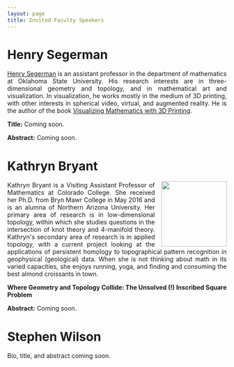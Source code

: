 ```yaml
---
layout: page
title: Invited Faculty Speakers
---
```


<h1>Henry Segerman</h1>

<p style="text-align:justify"><a href="http://www.segerman.org">Henry Segerman</a> is an assistant professor in the department of mathematics at Oklahoma State University. His research interests are in three-dimensional geometry and topology, and in mathematical art and visualization. In visualization, he works mostly in the medium of 3D printing, with other interests in spherical video, virtual, and augmented reality. He is the author of the book <a href="http://www.3dprintmath.com">Visualizing Mathematics with 3D Printing</a>.</p>

<p style="text-align:justify"><b>Title:</b> Coming soon.</p>

<p style="text-align:justify"><b>Abstract:</b> Coming soon.</p>

<h1>Kathryn Bryant</h1>

<img src="{{ site.baseurl }}/Bryant.jpg" align="right" width="150" img style="margin-left: 15px"/><p style="text-align:justify">Kathryn Bryant is a Visiting Assistant Professor of Mathematics at Colorado College. She received her Ph.D. from Bryn Mawr College in May 2016 and is an alumna of Northern Arizona University. Her primary area of research is in low-dimensional topology, within which she studies questions in the intersection of knot theory and 4-manifold theory. Kathryn's secondary area of research is in applied topology, with a current project looking at the applications of persistent homology to topographical pattern recognition in geophysical (geological) data. When she is not thinking about math in its varied capacities, she enjoys running, yoga, and finding and consuming the best almond croissants in town.</p>

<p style="text-align:justify"><b>Where Geometry and Topology Collide: The Unsolved (!) Inscribed Square Problem</b></p>

<p style="text-align:justify"><b>Abstract:</b> Coming soon.</p>

<h1>Stephen Wilson</h1>

<p style="text-align:justify">Bio, title, and abstract coming soon.</p>
